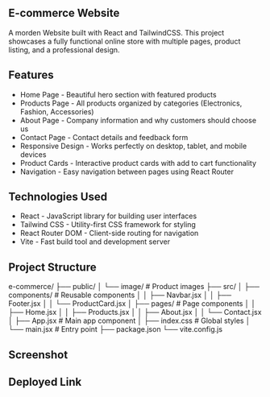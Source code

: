 ## E-commerce Website

A morden Website built with React and TailwindCSS. This project showcases a fully functional online store with multiple pages, product listing, and a professional design.
## Features
- Home Page - Beautiful hero section with featured products
- Products Page - All products organized by categories (Electronics, Fashion, Accessories)
- About Page - Company information and why customers should choose us
- Contact Page - Contact details and feedback form
- Responsive Design - Works perfectly on desktop, tablet, and mobile devices
- Product Cards - Interactive product cards with add to cart functionality
- Navigation - Easy navigation between pages using React Router

## Technologies Used
- React - JavaScript library for building user interfaces
- Tailwind CSS - Utility-first CSS framework for styling
- React Router DOM - Client-side routing for navigation
- Vite - Fast build tool and development server

## Project Structure

e-commerce/
├── public/
│   └── image/              # Product images
├── src/
│   ├── components/         # Reusable components
│   │   ├── Navbar.jsx
│   │   ├── Footer.jsx
│   │   └── ProductCard.jsx
│   ├── pages/              # Page components
│   │   ├── Home.jsx
│   │   ├── Products.jsx
│   │   ├── About.jsx
│   │   └── Contact.jsx
│   ├── App.jsx             # Main app component
│   ├── index.css           # Global styles
│   └── main.jsx            # Entry point
├── package.json
└── vite.config.js

## Screenshot

## Deployed Link
